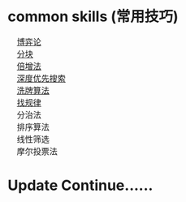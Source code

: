 # common skills (常用技巧)

<font size = 3>&nbsp;&nbsp;&nbsp;&nbsp;[博弈论](https://github.com/zexiangzhang/algorithmAndDataStructure/tree/master/algorithm/common_skills/skills/can_win_nim.py)<br/></font>
<font size = 3>&nbsp;&nbsp;&nbsp;&nbsp;[分块](https://github.com/zexiangzhang/algorithmAndDataStructure/tree/master/algorithm/common_skills/skills/max_sliding_window.py)<br/></font>
<font size = 3>&nbsp;&nbsp;&nbsp;&nbsp;[倍增法](https://github.com/zexiangzhang/algorithmAndDataStructure/tree/master/algorithm/common_skills/skills/min_patches.py)<br/></font>
<font size = 3>&nbsp;&nbsp;&nbsp;&nbsp;[深度优先搜索](https://github.com/zexiangzhang/algorithmAndDataStructure/tree/master/algorithm/common_skills/skills/can_measure_water.py)<br/></font>
<font size = 3>&nbsp;&nbsp;&nbsp;&nbsp;[洗牌算法](https://github.com/zexiangzhang/algorithmAndDataStructure/tree/master/algorithm/common_skills/skills/scrambling_arrays.py)<br/></font>
<font size = 3>&nbsp;&nbsp;&nbsp;&nbsp;[找规律](https://github.com/zexiangzhang/algorithmAndDataStructure/tree/master/algorithm/common_skills/skills/elimination_game.py)<br/></font>
<font size = 3>&nbsp;&nbsp;&nbsp;&nbsp;分治法<br/></font>
<font size = 3>&nbsp;&nbsp;&nbsp;&nbsp;排序算法<br/></font>
<font size = 3>&nbsp;&nbsp;&nbsp;&nbsp;线性筛选<br/></font>
<font size = 3>&nbsp;&nbsp;&nbsp;&nbsp;摩尔投票法<br/></font>

# Update Continue......
